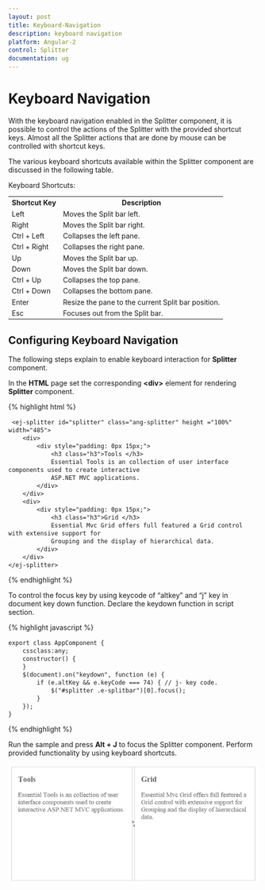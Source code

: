 ```yaml
---
layout: post
title: Keyboard-Navigation
description: keyboard navigation
platform: Angular-2
control: Splitter
documentation: ug
---
```


# Keyboard Navigation

With the keyboard navigation enabled in the Splitter component, it is possible to control the actions of the Splitter with the provided shortcut keys. Almost all the Splitter actions that are done by mouse can be controlled with shortcut keys.

The various keyboard shortcuts available within the Splitter component are discussed in the following table.

Keyboard Shortcuts:


<table>
<tr>
<th>
Shortcut Key</th><th>
Description</th></tr>
<tr>
<td>
Left</td><td>
Moves the Split bar left. </td></tr>
<tr>
<td>
Right</td><td>
Moves the Split bar right. </td></tr>
<tr>
<td>
Ctrl + Left</td><td>
Collapses the left pane.</td></tr>
<tr>
<td>
Ctrl + Right</td><td>
Collapses the right pane.</td></tr>
<tr>
<td>
Up</td><td>
Moves the Split bar up.</td></tr>
<tr>
<td>
Down</td><td>
Moves the Split bar down.</td></tr>
<tr>
<td>
Ctrl + Up</td><td>
Collapses the top pane.</td></tr>
<tr>
<td>
Ctrl + Down</td><td>
Collapses the bottom pane.</td></tr>
<tr>
<td>
Enter</td><td>
Resize the pane to the current Split bar position.</td></tr>
<tr>
<td>
Esc</td><td>
Focuses out from the Split bar.</td></tr>
</table>

## Configuring Keyboard Navigation

The following steps explain to enable keyboard interaction for **Splitter** component.

In the **HTML** page set the corresponding **&lt;div&gt;** element for rendering **Splitter** component. 

{% highlight html %}

     <ej-splitter id="splitter" class="ang-splitter" height ="100%" width="485">		
        <div>
            <div style="padding: 0px 15px;">
                <h3 class="h3">Tools </h3>
                Essential Tools is an collection of user interface components used to create interactive
                ASP.NET MVC applications.
            </div>
        </div>
        <div>
            <div style="padding: 0px 15px;">
                <h3 class="h3">Grid </h3>
                Essential Mvc Grid offers full featured a Grid control with extensive support for
                Grouping and the display of hierarchical data.
            </div>
        </div>
    </ej-splitter>

{% endhighlight %}


To control the focus key by using keycode of “altkey” and “j” key in document key down function. Declare the keydown function in script section.


{% highlight javascript %}


    export class AppComponent {
        cssclass:any;   
        constructor() {
        }
        $(document).on("keydown", function (e) {
            if (e.altKey && e.keyCode === 74) { // j- key code.
                $("#splitter .e-splitbar")[0].focus();
            }
        });
    }
   
{% endhighlight %}

Run the sample and press **Alt + J** to focus the Splitter component. Perform provided functionality by using keyboard shortcuts.

![](Keyboard-Navigation_images\Keyboard-Navigation_img1.png) 

